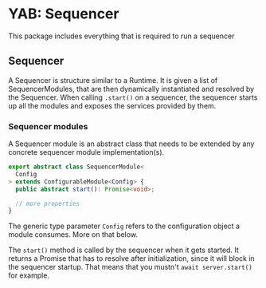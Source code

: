 # YAB: Sequencer

This package includes everything that is required to run a sequencer

## Sequencer

A Sequencer is structure similar to a Runtime.
It is given a list of SequencerModules, that are then dynamically instantiated and resolved by the Sequencer.
When calling `.start()` on a sequencer, the sequencer starts up all the modules and exposes the services provided by them.

### Sequencer modules

A Sequencer module is an abstract class that needs to be extended by any concrete sequencer module implementation(s).

```typescript
export abstract class SequencerModule<
  Config
> extends ConfigurableModule<Config> {
  public abstract start(): Promise<void>;

  // more properties
}
```

The generic type parameter `Config` refers to the configuration object a module consumes.
More on that below.

The `start()` method is called by the sequencer when it gets started.
It returns a Promise that has to resolve after initialization, since it will block in the sequencer startup.
That means that you mustn't `await server.start()` for example.
